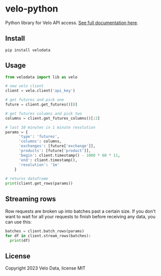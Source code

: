 # velo-python
Python library for Velo API access. [See full documentation here](https://velodata.gitbook.io/velo-data-api/python).

## Install
```
pip install velodata
```

## Usage
```python
from velodata import lib as velo

# new velo client
client = velo.client('api_key')

# get futures and pick one
future = client.get_futures()[0] 

# get futures columns and pick two
columns = client.get_futures_columns()[:2]

# last 10 minutes in 1 minute resolution
params = {
      'type': 'futures',
      'columns': columns,
      'exchanges': [future['exchange']],
      'products': [future['product']],
      'begin': client.timestamp() - 1000 * 60 * 11,
      'end': client.timestamp(),
      'resolution': '1m'
    }
    
# returns dataframe
print(client.get_rows(params))
```

## Streaming rows
Row requests are broken up into batches past a certain size. If you don't want to wait for all your requests to finish before receiving any data, you can use this:


```python
batches = client.batch_rows(params)  
for df in client.stream_rows(batches):
  print(df)
```

## License
Copyright 2023 Velo Data, license MIT
